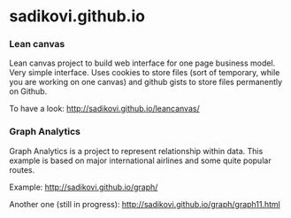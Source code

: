 sadikovi.github.io
==================

### Lean canvas
Lean canvas project to build web interface for one page business model.
Very simple interface. Uses cookies to store files (sort of temporary, while you are working on one canvas) and github gists to store files permanently on Github.

To have a look: http://sadikovi.github.io/leancanvas/

### Graph Analytics
Graph Analytics is a project to represent relationship within data.
This example is based on major international airlines and some quite popular routes.

Example: http://sadikovi.github.io/graph/

Another one (still in progress): http://sadikovi.github.io/graph/graph11.html
